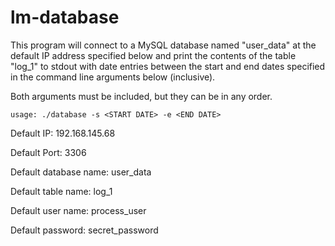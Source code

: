 # lm-database

This program will connect to a MySQL database named "user_data" at the default IP address specified below and print the contents of the table "log_1" to stdout with date entries between the start and end dates specified in the command line arguments below (inclusive).

Both arguments must be included, but they can be in any order.

```
usage: ./database -s <START DATE> -e <END DATE>
```

Default IP: 192.168.145.68

Default Port: 3306
  
Default database name: user_data
  
Default table name: log_1

Default user name: process_user

Default password: secret_password
